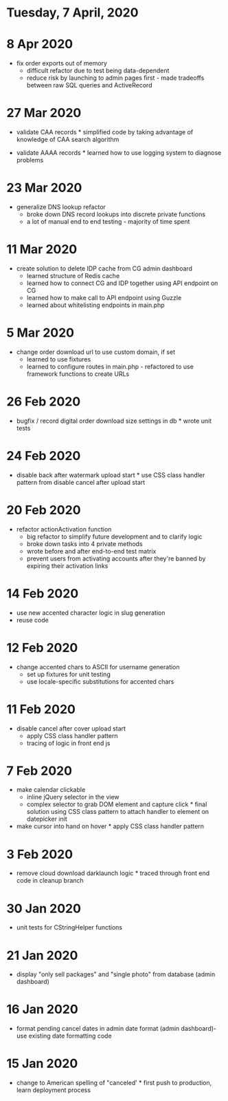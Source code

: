 # Tuesday, 7 April, 2020

# 8 Apr 2020

- fix order exports out of memory
  - difficult refactor due to test being data-dependent
  - reduce risk by launching to admin pages first - made tradeoffs between raw SQL queries and ActiveRecord

# 27 Mar 2020

- validate CAA records \* simplified code by taking advantage of knowledge of CAA search algorithm

- validate AAAA records \* learned how to use logging system to diagnose problems

# 23 Mar 2020

- generalize DNS lookup refactor
  - broke down DNS record lookups into discrete private functions
  - a lot of manual end to end testing - majority of time spent

# 11 Mar 2020

- create solution to delete IDP cache from CG admin dashboard
  - learned structure of Redis cache
  - learned how to connect CG and IDP together using API endpoint on CG
  - learned how to make call to API endpoint using Guzzle
  - learned about whitelisting endpoints in main.php

# 5 Mar 2020

- change order download url to use custom domain, if set
  - learned to use fixtures
  - learned to configure routes in main.php - refactored to use framework functions to create URLs

# 26 Feb 2020

- bugfix / record digital order download size settings in db \* wrote unit tests

# 24 Feb 2020

- disable back after watermark upload start \* use CSS class handler pattern from disable cancel after upload start

# 20 Feb 2020

- refactor actionActivation function
  - big refactor to simplify future development and to clarify logic
  - broke down tasks into 4 private methods
  - wrote before and after end-to-end test matrix
  - prevent users from activating accounts after they're banned by expiring their activation links

# 14 Feb 2020

- use new accented character logic in slug generation
- reuse code

# 12 Feb 2020

- change accented chars to ASCII for username generation
  - set up fixtures for unit testing
  - use locale-specific substitutions for accented chars

# 11 Feb 2020

- disable cancel after cover upload start
  - apply CSS class handler pattern
  - tracing of logic in front end js

# 7 Feb 2020

- make calendar clickable
  - inline jQuery selector in the view
  - complex selector to grab DOM element and capture click \* final solution using CSS class pattern to attach handler to element on datepicker init
- make cursor into hand on hover \* apply CSS class handler pattern

# 3 Feb 2020

- remove cloud download darklaunch logic \* traced through front end code in cleanup branch

# 30 Jan 2020

- unit tests for CStringHelper functions

# 21 Jan 2020

- display "only sell packages" and "single photo" from database (admin dashboard)

# 16 Jan 2020

- format pending cancel dates in admin date format (admin dashboard)- use existing date formatting code

# 15 Jan 2020

- change to American spelling of "canceled' \* first push to production, learn deployment process
